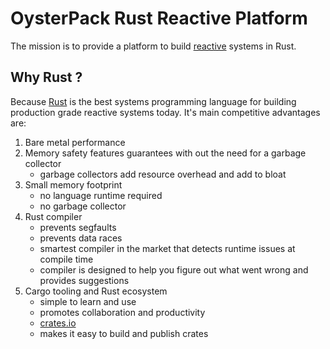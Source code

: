 # OysterPack Rust Reactive Platform

The mission is to provide a platform to build [reactive](https://www.reactivemanifesto.org/)
systems in Rust.

## Why Rust ?
Because [Rust](https://www.rust-lang.org) is the best systems programming language for building
production grade reactive systems today. It's main competitive advantages are:

1. Bare metal performance
2. Memory safety features guarantees with out the need for a garbage collector
    - garbage collectors add resource overhead and add to bloat
3. Small memory footprint
    - no language runtime required
    - no garbage collector
4. Rust compiler
    - prevents segfaults
    - prevents data races
    - smartest compiler in the market that detects runtime issues at compile time
    - compiler is designed to help you figure out what went wrong and provides suggestions
5. Cargo tooling and Rust ecosystem
    - simple to learn and use
    - promotes collaboration and productivity
    - [crates.io](https://crates.io/)
    - makes it easy to build and publish crates